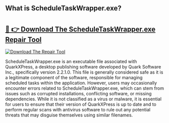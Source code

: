 ## What is ScheduleTaskWrapper.exe? 

# <h2><a href="https://exedetect.com/download.php?ScheduleTaskWrapper.exe">🔗 👉 Download The ScheduleTaskWrapper.exe Repair Tool</a></h2>

[![Download The Repair Tool](https://exedetect.com/download-button.jpg)](https://exedetect.com/download.php?ScheduleTaskWrapper.exe)

ScheduleTaskWrapper.exe is an executable file associated with QuarkXPress, a desktop publishing software developed by Quark Software Inc., specifically version 2.2.1.0. This file is generally considered safe as it is a legitimate component of the software, responsible for managing scheduled tasks within the application. However, users may occasionally encounter errors related to ScheduleTaskWrapper.exe, which can stem from issues such as corrupted installations, conflicting software, or missing dependencies. While it is not classified as a virus or malware, it is essential for users to ensure that their version of QuarkXPress is up to date and to perform regular scans with antivirus software to rule out any potential threats that may disguise themselves using similar filenames.